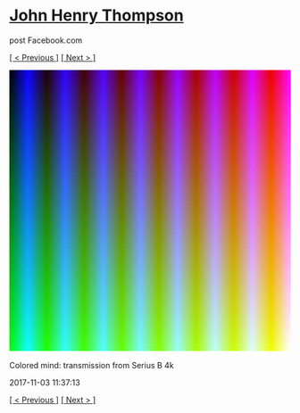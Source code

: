# [John Henry Thompson](../README.md)
post Facebook.com

[[ < Previous ]](2017-11-03-1.md) [[ Next > ]](2017-11-03-3.md)

[![](../media/2017-11-03/Timeline-Photos-Colored-mind-transmission-from-Serius-B-4k.jpg)](../README.md)

Colored mind: transmission from Serius B 4k

2017-11-03 11:37:13

[[ < Previous ]](2017-11-03-1.md) [[ Next > ]](2017-11-03-3.md)